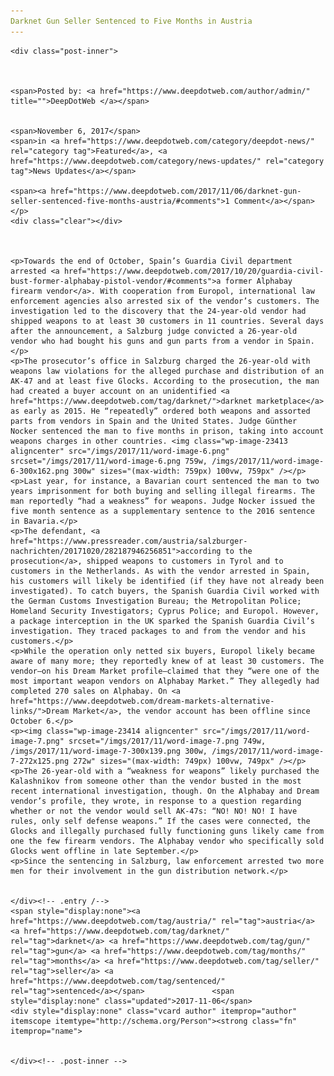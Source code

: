 ```yaml
---
Darknet Gun Seller Sentenced to Five Months in Austria
---
```

<article class="post-listing post-23410 post type-post status-publish format-standard has-post-thumbnail hentry  tag-austria tag-gun tag-months tag-seller tag-sentenced">
    
    <div class="post-inner">
    
    
        
    <span>Posted by: <a href="https://www.deepdotweb.com/author/admin/" title="">DeepDotWeb </a></span>
    
    
    <span>November 6, 2017</span>
    <span>in <a href="https://www.deepdotweb.com/category/deepdot-news/" rel="category tag">Featured</a>, <a href="https://www.deepdotweb.com/category/news-updates/" rel="category tag">News Updates</a></span>
    
    <span><a href="https://www.deepdotweb.com/2017/11/06/darknet-gun-seller-sentenced-five-months-austria/#comments">1 Comment</a></span>
    </p>
    <div class="clear"></div>
    
    
    
    <p>Towards the end of October, Spain’s Guardia Civil department arrested <a href="https://www.deepdotweb.com/2017/10/20/guardia-civil-bust-former-alphabay-pistol-vendor/#comments">a former Alphabay firearm vendor</a>. With cooperation from Europol, international law enforcement agencies also arrested six of the vendor’s customers. The investigation led to the discovery that the 24-year-old vendor had shipped weapons to at least 30 customers in 11 countries. Several days after the announcement, a Salzburg judge convicted a 26-year-old vendor who had bought his guns and gun parts from a vendor in Spain.</p>
    <p>The prosecutor’s office in Salzburg charged the 26-year-old with weapons law violations for the alleged purchase and distribution of an AK-47 and at least five Glocks. According to the prosecution, the man had created a buyer account on an unidentified <a href="https://www.deepdotweb.com/tag/darknet/">darknet marketplace</a> as early as 2015. He “repeatedly” ordered both weapons and assorted parts from vendors in Spain and the United States. Judge Günther Nocker sentenced the man to five months in prison, taking into account weapons charges in other countries. <img class="wp-image-23413 aligncenter" src="/imgs/2017/11/word-image-6.png" srcset="/imgs/2017/11/word-image-6.png 759w, /imgs/2017/11/word-image-6-300x162.png 300w" sizes="(max-width: 759px) 100vw, 759px" /></p>
    <p>Last year, for instance, a Bavarian court sentenced the man to two years imprisonment for both buying and selling illegal firearms. The man reportedly “had a weakness” for weapons. Judge Nocker issued the five month sentence as a supplementary sentence to the 2016 sentence in Bavaria.</p>
    <p>The defendant, <a href="https://www.pressreader.com/austria/salzburger-nachrichten/20171020/282187946256851">according to the prosecution</a>, shipped weapons to customers in Tyrol and to customers in the Netherlands. As with the vendor arrested in Spain, his customers will likely be identified (if they have not already been investigated). To catch buyers, the Spanish Guardia Civil worked with the German Customs Investigation Bureau; the Metropolitan Police; Homeland Security Investigators; Cyprus Police; and Europol. However, a package interception in the UK sparked the Spanish Guardia Civil’s investigation. They traced packages to and from the vendor and his customers.</p>
    <p>While the operation only netted six buyers, Europol likely became aware of many more; they reportedly knew of at least 30 customers. The vendor—on his Dream Market profile—claimed that they “were one of the most important weapon vendors on Alphabay Market.” They allegedly had completed 270 sales on Alphabay. On <a href="https://www.deepdotweb.com/dream-markets-alternative-links/">Dream Market</a>, the vendor account has been offline since October 6.</p>
    <p><img class="wp-image-23414 aligncenter" src="/imgs/2017/11/word-image-7.png" srcset="/imgs/2017/11/word-image-7.png 749w, /imgs/2017/11/word-image-7-300x139.png 300w, /imgs/2017/11/word-image-7-272x125.png 272w" sizes="(max-width: 749px) 100vw, 749px" /></p>
    <p>The 26-year-old with a “weakness for weapons” likely purchased the Kalashnikov from someone other than the vendor busted in the most recent international investigation, though. On the Alphabay and Dream vendor’s profile, they wrote, in response to a question regarding whether or not the vendor would sell AK-47s: “NO! NO! NO! I have rules, only self defense weapons.” If the cases were connected, the Glocks and illegally purchased fully functioning guns likely came from one the few firearm vendors. The Alphabay vendor who specifically sold Glocks went offline in late September.</p>
    <p>Since the sentencing in Salzburg, law enforcement arrested two more men for their involvement in the gun distribution network.</p>
    
    
    </div><!-- .entry /-->
    <span style="display:none"><a href="https://www.deepdotweb.com/tag/austria/" rel="tag">austria</a> <a href="https://www.deepdotweb.com/tag/darknet/" rel="tag">darknet</a> <a href="https://www.deepdotweb.com/tag/gun/" rel="tag">gun</a> <a href="https://www.deepdotweb.com/tag/months/" rel="tag">months</a> <a href="https://www.deepdotweb.com/tag/seller/" rel="tag">seller</a> <a href="https://www.deepdotweb.com/tag/sentenced/" rel="tag">sentenced</a></span>				<span style="display:none" class="updated">2017-11-06</span>
    <div style="display:none" class="vcard author" itemprop="author" itemscope itemtype="http://schema.org/Person"><strong class="fn" itemprop="name">
    
    
    </div><!-- .post-inner -->
</article><!-- .post-listing -->

